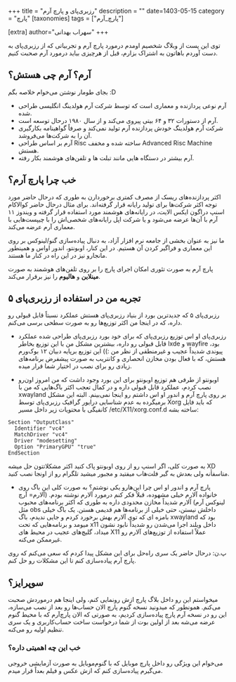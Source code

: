 +++
title = "رزبری‌پای و پارچ آرم"
description = ""
date=1403-05-15
category = "پارچ"
[taxonomies]
tags = ["پارچ_آرم"]

[extra]
author="سهراب بهدانی"
+++

توی این پست از وبلاگ شخصیم اومدم درمورد پارچ آرم و تجربیاتی که از رزبری‌پای به دست آوردم باهاتون به اشتراک بزارم، قبل از هرچیزی بیاید درمورد آرم صحبت کنیم.

## آرم؟ آرم چی هستش؟
بجای طومار نوشتن می‌خوام خلاصه بگم :D
- آرم نوعی پردازنده و معماری است که توسط شرکت آرم هولدینگ انگلیسی طراحی شده.
- آرم از دستورات ۳۲ و ۶۴ بیتی پیروی می‌کند و از سال ۱۹۸۰ درحال توسعه است.
- شرکت آرم هولدینگ خودش پردازنده آرم تولید نمی‌کند و صرفاً گواهینامه بکارگیری آن را به شرکت‌ها می‌فروشد.
- آرم بر اساس طراحی Risc ساخته شده و مخفف Advanced Risc Machine هستش.
- آرم بیشتر در دستگاه‌ هایی مانند تبلت ها و تلفن‌های هوشمند بکار رفته.

<!-- more -->

## خب چرا پارچ آرم؟
اکثر پردازنده‌های ریسک از مصرف کمتری برخوردارن به طوری که درحال حاضر مورد توجه اکثر شرکت‌ها برای تولید رایانه قرار گرفته‌اند. برای مثال درحال حاضر کوالاکام اسنپ دراگون ایکس الایت، در رایانه‌های هوشمند مورد استفاده قرار گرفته و ویندوز ۱۱ آرم با آن‌ها عرضه می‌شود و یا شرکت اپل رایانه‌های شخصی‌اش را با چیپست‌هایی با معماری آرم عرضه می‌کند.

ما نیز به عنوان بخشی از جامعه نرم افزار آزاد، به دنبال پیاده‌سازی گنو/لینوکس بر روی این معماری و فراگیر کردن آن هستیم. در این کنار، اوبونتو، اندور او‌اس و همینطور مانجارو نیز در این راه در کنار ما هستند.

پارچ آرم به صورت تئوری امکان اجرای پارچ را بر روی تلفن‌های هوشمند به صورت **مینلاین** و **هالیوم** را نیز برقرار می‌کند.


## تجربه من در استفاده از رزبری‌پای ۵

رزبری‌پای ۵ که جدیدترین بورد از بنیاد رزبری‌پای هستش عملکرد نسبتاً قابل قبولی رو داره، که در اینجا من اکثر توزیع‌ها رو به صورت سطحی برسی می‌کنم.

- رزبری‌پای او اس
توزیع رزبری‌پای که برای خود بورد رزبری‌پای طراحی شده عملکرد قابل قبولی رو داره، بیشترین مشکل من با این توزیع بخاطر lxde و wayfire بود، پیوندی شدیداً عجیب و غیرمنطقی از نظر من :)) 
این توزیع برپایه دبیان ۱۲ بوک‌ورم هستش، که با فعال بودن مخازن انحصاری و کانتریب به صورت پیشفرض برنامه‌های زیادی رو برای نصب در اختیار شما قرار میده.

- اوبونتو
از طرفی هم توزیع اوبونتو برای این بورد وجود داشت که من امروز اون‌رو نصب کردم، عملکرد قابل قبولی داره و در کمال تعجب اکثر باگ‌هایی که من با xwayland بر روی پارچ آرم و اندور او اس داشتم رو اینجا نمی‌بینم. البته این مشکل برمیگرده به عدم شناسایی درایور گرافیک رزبری‌پای توسط Xorg که باید فایل کانفیگی با محتویات زیر داخل مسیر /etc/X11/xorg.conf.d ساخته بشه:
```
Section "OutputClass"
  Identifier "vc4"
  MatchDriver "vc4"
  Driver "modesetting"
  Option "PrimaryGPU" "true"
EndSection
```
به صورت کلی، اگر اسنپ رو از روی اوبونتو پاک کنید اکثر مشکلاتتون حل میشه XD 
متاسفأنه ولی بعدش به گیر فلت‌هاب میفتید و مجبور میشید تلگرام رو از اونجا نصب کنید.

- پارچ آرم و اندور او اس
چرا این‌هارو یکی نوشتم؟ به صورت کلی این باگ روی خانواده آلارم خیلی مشهوده، قبلاً فکر کنم درمورد آلارم نوشته بودم. (آلارم= آرچ لینوکس آرم) 
آلارم شدیداً مخازن محدودی داره به طوری که اکثر برنامه‌های محبوب مثل obs داخلش نیستن، حتی خیلی از برنامه‌ها هم قدیمی هستن.
یک باگ خیلی بامزه ای که توی آلارم بهش برخورد کردم و جایی ندیدم، باگ xwayland بود که میومد و برنامه‌هایی که تحت x11 داخل ویلند اجرا می‌شدن رو شدیداً نابود نشون میداد، گلیچ‌های عجیب در محیط های X11 عملاً استفاده از توزیع‌های آلارم رو غیرممکن می‌کنه.

پ.ن: درحال حاضر یک سری راه‌حل برای این مشکل پیدا کردم که سعی می‌کنم که روی پارچ آرم پیاده‌سازی کنم تا این مشکلات رو حل کنم.


## سوپرایز؟
میخواستم این رو داخل بلاگ پارچ ازش رونمایی کنم، ولی اینجا هم درموردش صحبت می‌کنم. همونطور که میدونید نسخه گنوم پارچ الان حساب‌ها رو بعد از نصب می‌سازه، این رو در نسخه آرم پارچ پیاده‌سازی کردیم، به صورتی که الان پارچ‌آرم که با محیط گنوم عرضه می‌شه بعد از اولین بوت از شما درخواست ساخت حساب‌کاربری و یک سری تنظیم اولیه رو می‌کنه. 
### خب این چه اهمیتی داره؟
می‌خوام این ویژگی رو داخل پارچ موبایل که با گنوم‌موبایل به صورت آزمایشی خروجی می‌گیرم پیاده‌سازی کنم که ازش عکس و فیلم بعداً قرار میدم.





